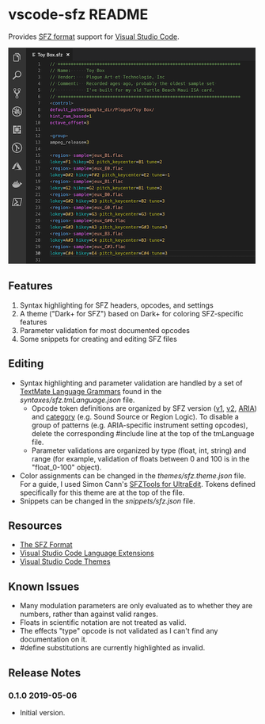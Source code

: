 # vscode-sfz README

Provides [SFZ format](https://sfzformat.com/) support for [Visual Studio Code](https://code.visualstudio.com/).

![Screenshot](images/screenshot01.png)

## Features

1. Syntax highlighting for SFZ headers, opcodes, and settings
2. A theme ("Dark+ for SFZ") based on Dark+ for coloring SFZ-specific features
3. Parameter validation for most documented opcodes
4. Some snippets for creating and editing SFZ files

## Editing

- Syntax highlighting and parameter validation are handled by a set of [TextMate Language Grammars](https://macromates.com/manual/en/language_grammars) found in the *syntaxes/sfz.tmLanguage.json* file.
    - Opcode token definitions are organized by SFZ version ([v1](https://sfzformat.com/opcodes/sfz1), [v2](http://sfzformat.com/opcodes/sfz2), [ARIA](https://sfzformat.com/opcodes/aria)) and [category](https://sfzformat.com/opcodes/categories) (e.g. Sound Source or Region Logic). To disable a group of patterns (e.g. ARIA-specific instrument setting opcodes), delete the corresponding #include line at the top of the tmLanguage file.
    - Parameter validations are organized by type (float, int, string) and range (for example, validation of floats between 0 and 100 is in the "float_0-100" object).
- Color assignments can be changed in the *themes/sfz.theme.json* file. For a guide, I used Simon Cann's [SFZTools for UltraEdit](https://noisesculpture.com/sfz-tools/). Tokens defined specifically for this theme are at the top of the file.
- Snippets can be changed in the *snippets/sfz.json* file.

## Resources

- [The SFZ Format](https://sfzformat.com/)
- [Visual Studio Code Language Extensions](https://code.visualstudio.com/api/language-extensions/overview)
- [Visual Studio Code Themes](https://code.visualstudio.com/api/extension-guides/color-theme)

## Known Issues

- Many modulation parameters are only evaluated as to whether they are numbers, rather than against valid ranges.
- Floats in scientific notation are not treated as valid.
- The effects "type" opcode is not validated as I can't find any documentation on it.
- #define substitutions are currently highlighted as invalid.

## Release Notes

### 0.1.0 2019-05-06
- Initial version.
